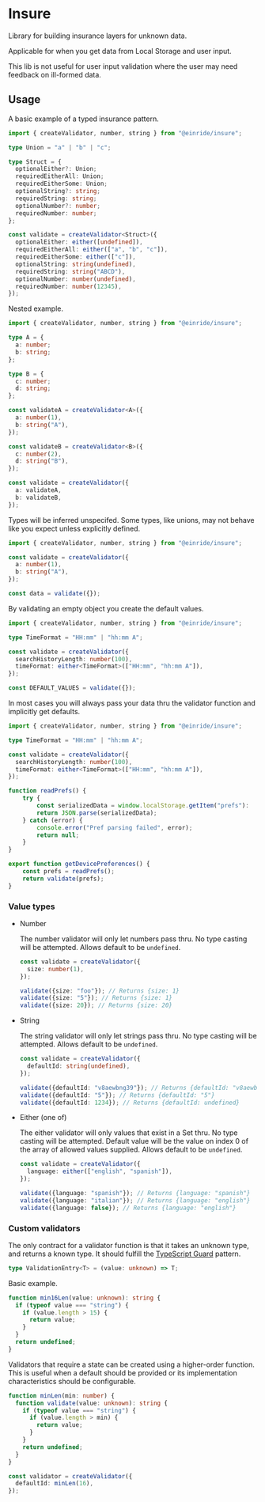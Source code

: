 # Insure

Library for building insurance layers for unknown data.

Applicable for when you get data from Local Storage and user input.

This lib is not useful for user input validation where the user may need feedback on ill-formed data.

## Usage

A basic example of a typed insurance pattern.

```ts
import { createValidator, number, string } from "@einride/insure";

type Union = "a" | "b" | "c";

type Struct = {
  optionalEither?: Union;
  requiredEitherAll: Union;
  requiredEitherSome: Union;
  optionalString?: string;
  requiredString: string;
  optionalNumber?: number;
  requiredNumber: number;
};

const validate = createValidator<Struct>({
  optionalEither: either([undefined]),
  requiredEitherAll: either(["a", "b", "c"]),
  requiredEitherSome: either(["c"]),
  optionalString: string(undefined),
  requiredString: string("ABCD"),
  optionalNumber: number(undefined),
  requiredNumber: number(12345),
});
```

Nested example.

```ts
import { createValidator, number, string } from "@einride/insure";

type A = {
  a: number;
  b: string;
};

type B = {
  c: number;
  d: string;
};

const validateA = createValidator<A>({
  a: number(1),
  b: string("A"),
});

const validateB = createValidator<B>({
  c: number(2),
  d: string("B"),
});

const validate = createValidator({
  a: validateA,
  b: validateB,
});
```

Types will be inferred unspecifed. Some types, like unions, may not behave like you expect unless explicitly defined.

```ts
import { createValidator, number, string } from "@einride/insure";

const validate = createValidator({
  a: number(1),
  b: string("A"),
});

const data = validate({});
```

By validating an empty object you create the default values.

```ts
import { createValidator, number, string } from "@einride/insure";

type TimeFormat = "HH:mm" | "hh:mm A";

const validate = createValidator({
  searchHistoryLength: number(100),
  timeFormat: either<TimeFormat>(["HH:mm", "hh:mm A"]),
});

const DEFAULT_VALUES = validate({});
```

In most cases you will always pass your data thru the validator function and implicitly get defaults. 

```ts
import { createValidator, number, string } from "@einride/insure";

type TimeFormat = "HH:mm" | "hh:mm A";

const validate = createValidator({
  searchHistoryLength: number(100),
  timeFormat: either<TimeFormat>(["HH:mm", "hh:mm A"]),
});

function readPrefs() {
    try {
        const serializedData = window.localStorage.getItem("prefs"):
        return JSON.parse(serializedData);
    } catch (error) {
        console.error("Pref parsing failed", error);
        return null;
    }
}

export function getDevicePreferences() {
    const prefs = readPrefs();
    return validate(prefs);
}
```

### Value types

* Number
  
  The number validator will only let numbers pass thru. 
  No type casting will be attempted.
  Allows default to be `undefined`.
  
  ```ts
  const validate = createValidator({
    size: number(1),
  });
  
  validate({size: "foo"}); // Returns {size: 1}
  validate({size: "5"}); // Returns {size: 1}
  validate({size: 20}); // Returns {size: 20}
  ```

* String
  
  The string validator will only let strings pass thru. 
  No type casting will be attempted.
  Allows default to be `undefined`.
  
  ```ts
  const validate = createValidator({
    defaultId: string(undefined),
  });
  
  validate({defaultId: "v8aewbng39"}); // Returns {defaultId: "v8aewbng39"}
  validate({defaultId: "5"}); // Returns {defaultId: "5"}
  validate({defaultId: 1234}); // Returns {defaultId: undefined}
  ```
  
* Either (one of)
  
  The either validator will only values that exist in a Set thru.
  No type casting will be attempted.
  Default value will be the value on index 0 of the array of allowed values supplied.
  Allows default to be `undefined`.
  
  ```ts
  const validate = createValidator({
    language: either(["english", "spanish"]),
  });
  
  validate({language: "spanish"}); // Returns {language: "spanish"}
  validate({language: "italian"}); // Returns {language: "english"}
  validate({language: false}); // Returns {language: "english"}
  ```


### Custom validators

The only contract for a validator function is that it takes an unknown type, and returns a known type. It should fulfill the [TypeScript Guard](https://www.typescriptlang.org/docs/handbook/advanced-types.html#type-guards-and-differentiating-types) pattern.

```ts
type ValidationEntry<T> = (value: unknown) => T;
```

Basic example.
```ts
function min16Len(value: unknown): string {
  if (typeof value === "string") {
    if (value.length > 15) {
      return value;
    }
  }
  return undefined;
}
```

Validators that require a state can be created using a higher-order function. This is useful when a default should be provided or its implementation characteristics should be configurable.

```ts
function minLen(min: number) {
  function validate(value: unknown): string {
    if (typeof value === "string") {
      if (value.length > min) {
        return value;
      }
    }
    return undefined;
  }
}

const validator = createValidator({
  defaultId: minLen(16),
});
```

